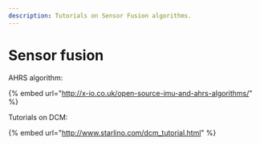 ```yaml
---
description: Tutorials on Sensor Fusion algorithms.
---
```


# Sensor fusion

AHRS algorithm:

{% embed url="http://x-io.co.uk/open-source-imu-and-ahrs-algorithms/" %}

Tutorials on DCM:

{% embed url="http://www.starlino.com/dcm_tutorial.html" %}
